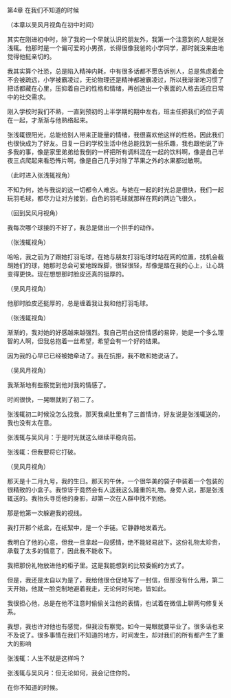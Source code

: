﻿第4章 在我们不知道的时候

（本章以吴风月视角在初中时间）

其实在刚进初中时，除了我的一个早就认识的朋友外，我第一个注意到的人就是张浅辄。他那时是一个偏可爱的小男孩，长得很像我爸的小学同学，那时就没来由地觉得他挺亲切的。

我其实算个社恐，总是陷入精神内耗，中有很多话都不愿告诉别人，总是焦虑着会不会被疏远，小学被霸凌过，无论物理还是精神都被霸凌过，所以我渐渐地习惯了把话都藏在心里，压抑着自己的性格和情绪，再创造出一个表面的人格去适应日常中的社交需求。

刚入学校时我们不熟，一直到预初的上半学期的期中左右，班主任把我们的位子调在一起，才渐渐与他熟络起来。

张浅辄很阳光，总能给别人带来正能量的情绪，我很喜欢他这样的性格。因此我们也很快成为了好友。日复一日的学校生活中他总能找到一些乐趣，我也跟他说了许多我的事，像是家里弟弟给我倒的一杯把所有调料混在一起的饮料啊，像是自己半夜三点爬起来看恐怖片啊，像是自己几乎对除了苹果之外的水果都过敏啊。

（此时进入张浅辄视角）

不知为何，她与我说的这一切都令人难忘。与她在一起的时光总是很快，我们一起玩羽毛球，都尽力让对方接到，白色的羽毛球就那样在网的两边飞很久。

（回到吴风月视角）

我每次哪个球接的不好了，我总是做出一个拱手的动作。

（张浅辄视角）

哈哈，我之前为了跟她打羽毛球，在她与朋友打羽毛球时站在网的位置，找机会截胡她们的球，她那时总会可爱地跺跺脚，很轻很轻，却像是踏在我的心上，让心跳变得更快。现在想想那时脸皮还真的挺厚的。

（吴风月视角）

他那时脸皮还挺厚的，总是缠着我让我和他打羽毛球。

（张浅辄视角）

渐渐的，我对她的好感越来越强烈。我自己明白这份情感的易碎，她是一个多么理智的人啊，但我总抱着一丝希望，希望会有一个好的结果。

因为我的心早已已经被她牵动了。我在抗拒，我不敢和她说话了。

（吴风月视角）

我渐渐地有些察觉到他对我的情感了。

时间很快，一晃眼就到了初二了。

张浅辄初二时候没怎么找我，那天我桌肚里有了三首情诗，好友说是张浅辄送的，我也没有太在意。

张浅辄与吴风月：于是时光就这么继续平稳向前。

张浅辄：但我要将它打破。

（吴风月视角）

那天是十二月九号，我的生日。那天的午休，一个很华美的袋子中装着一个包装的很精致的小盒子。我惊讶于竟然会有人送我这么隆重的礼物。身旁人说，那是张浅辄送的。我抬头寻觅他的身影，却第一次在人群中找不到他。

那是他第一次躲避我的视线。

我打开那个纸盒，在纸絮中，是一个手链。它静静地发着光。

我明白了他的心意，但我一旦拿起一段感情，绝不能轻易放下。这份礼物太珍贵，承载了太多的情意了，因此我不能收下。

我把那份礼物放进他的柜子里。这是我能想到的比较委婉的方式了。

但是，我还是太自以为是了，我给他很仓促地写了一封信，但那没有什么用，第二天开始，他就一脸克制地避着我走，无论何时何地，皆如此。

我很担心他，总是在他不注意时偷偷关注他的表情，也试着在微信上聊两句修复关系。

我想，我也许对他也有感觉，但我没有察觉。如今一晃眼就要毕业了。很多话也来不及说了。很多事情在我们不知道的地方，时间发生，却对我们的所有都产生了重大的影响

张浅辄：人生不就是这样吗？

张浅辄与吴风月：但无论如何，我会记住你的。

在你不知道的时候。

